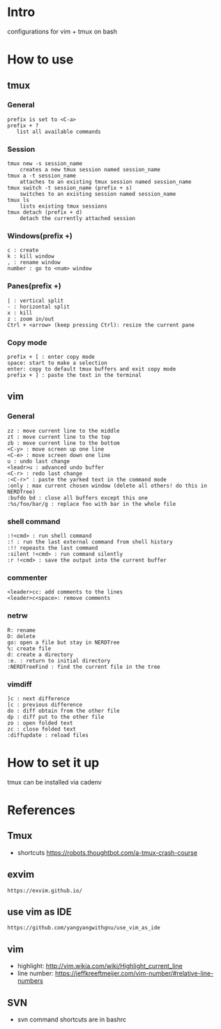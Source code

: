 # Intro
configurations for vim + tmux on bash

# How to use
## tmux
### General
    prefix is set to <C-a>
    prefix + ?
       list all available commands
### Session
    tmux new -s session_name
        creates a new tmux session named session_name
    tmux a -t session_name
        attaches to an existing tmux session named session_name
    tmux switch -t session_name (prefix + s)
        switches to an existing session named session_name
    tmux ls
        lists existing tmux sessions
    tmux detach (prefix + d)
        detach the currently attached session
### Windows(prefix +)
    c : create
    k : kill window
    , : rename window
    number : go to <num> window
### Panes(prefix +)
    | : vertical split
    - : horizontal split
    x : kill
    z : zoom in/out
    Ctrl + <arrow> (keep pressing Ctrl): resize the current pane
### Copy mode
    prefix + [ : enter copy mode
    space: start to make a selection
    enter: copy to default tmux buffers and exit copy mode
    prefix + ] : paste the text in the terminal

## vim
### General
    zz : move current line to the middle
    zt : move current line to the top
    zb : move current line to the bottom
    <C-y> : move screen up one line
    <C-e> : move screen down one line
    u : undo last change
    <leadr>u : advanced undo buffer
    <C-r> : redo last change
    :<C-r>" : paste the yarked text in the command mode
    :only : max current chosen window (delete all others! do this in NERDTree)
    :bufdo bd : close all buffers except this one
    :%s/foo/bar/g : replace foo with bar in the whole file
### shell command
    :!<cmd> : run shell command
    :! : run the last external command from shell history
    :!! repeasts the last command
    :silent !<cmd> : run command silently
    :r !<cmd> : save the output into the current buffer
### commenter
    <leader>cc: add comments to the lines
    <leader>c<space>: remove comments
### netrw
    R: rename
    D: delete
    go: open a file but stay in NERDTree
    %: create file
    d: create a directory
    :e. : return to initial directory 
    :NERDTreeFind : find the current file in the tree
### vimdiff
    ]c : next difference
    [c : previous difference
    do : diff obtain from the other file
    dp : diff put to the other file
    zo : open folded text
    zc : close folded text
    :diffupdate : reload files

# How to set it up
tmux can be installed via cadenv


# References
## Tmux
- shortcuts
    https://robots.thoughtbot.com/a-tmux-crash-course
## exvim
    https://exvim.github.io/
## use vim as IDE
    https://github.com/yangyangwithgnu/use_vim_as_ide
## vim
- highlight: http://vim.wikia.com/wiki/Highlight_current_line
- line number: https://jeffkreeftmeijer.com/vim-number/#relative-line-numbers
## SVN
- svn command shortcuts are in bashrc
